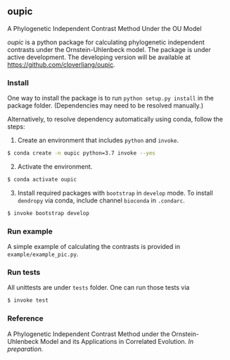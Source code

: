 ## oupic

A Phylogenetic Independent Contrast Method Under the OU Model

*oupic* is a python package for calculating phylogenetic independent contrasts under the Ornstein-Uhlenbeck model. The package is under active development. The developing version will be available at https://github.com/cloverliang/oupic. 

### Install
One way to install the package is to run
`python setup.py install`
in the package folder. (Dependencies may need to be resolved manually.)

Alternatively, to resolve dependency automatically using conda, follow the steps:
1. Create an environment that includes `python` and `invoke`.
```sh
$ conda create -n oupic python=3.7 invoke --yes
```
2. Activate the environment.
```sh
$ conda activate oupic
```
3. Install required packages with `bootstrap` in `develop` mode. To install `dendropy` via conda, include channel `bioconda` in `.condarc`.
```sh
$ invoke bootstrap develop
```

### Run example
A simple example of calculating the contrasts is provided in `example/example_pic.py`.

### Run tests
All unittests are under `tests` folder. One can run those tests via
```sh
$ invoke test
```

### Reference
A Phylogenetic Independent Contrast Method under the Ornstein-Uhlenbeck Model and its Applications in Correlated Evolution. *In preparation.*
